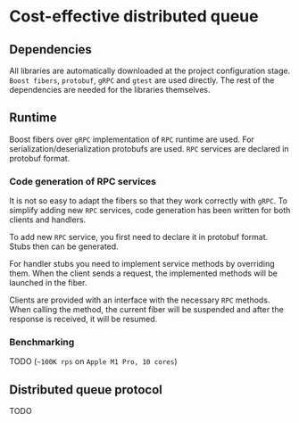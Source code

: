 # Cost-effective distributed queue

## Dependencies

All libraries are automatically downloaded at the project configuration stage. `Boost fibers`, `protobuf`, `gRPC` and `gtest` are used directly. The rest of the dependencies are needed for the libraries themselves.

## Runtime

Boost fibers over `gRPC` implementation of `RPC` runtime are used. 
For serialization/deserialization protobufs are used. 
`RPC` services are declared in protobuf format.

### Code generation of RPC services

It is not so easy to adapt the fibers so that they work correctly with `gRPC`. To simplify adding new `RPC` services, code generation has been written for both clients and handlers.

To add new `RPC` service, you first need to declare it in protobuf format. Stubs then can be generated. 

For handler stubs you need to implement service methods by overriding them. When the client sends a request, the implemented methods will be launched in the fiber. 

Clients are provided with an interface with the necessary `RPC` methods. When calling the method, the current fiber will be suspended and after the response is received, it will be resumed.

### Benchmarking

TODO (`~100K rps` on `Apple M1 Pro, 10 cores`)

## Distributed queue protocol

TODO

